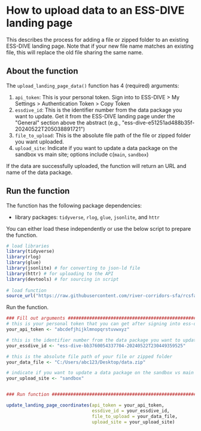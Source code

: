 # How to upload data to an ESS-DIVE landing page
This describes the process for adding a file or zipped folder to an existing ESS-DIVE landing page. Note that if your new file name matches an existing file, this will replace the old file sharing the same name. 
## About the function
The `upload_landing_page_data()` function has 4 (required) arguments: 
1. `api_token`: This is your personal token. Sign into to ESS-DIVE > My Settings > Authentication Token > Copy Token
2. `essdive_id`: This is the identifier number from the data package you want to update. Get it from the ESS-DIVE landing page under the "General" section above the abstract (e.g., "ess-dive-e51251ad488b35f-20240522T205038891721")
3. `file_to_upload`: This is the absolute file path of the file or zipped folder you want uploaded. 
4. `upload_site`: Indicate if you want to update a data package on the sandbox vs main site; options include c(`main`, `sandbox`)

If the data are successfully uploaded, the function will return an URL and name of the data package. 
## Run the function
The function has the following package dependencies: 
- library packages: `tidyverse`, `rlog`, `glue`, `jsonlite`, and `httr`

You can either load these independently or use the below script to prepare the function. 
``` R
# load libraries
library(tidyverse)
library(rlog)
library(glue)
library(jsonlite) # for converting to json-ld file
library(httr) # for uploading to the API
library(devtools) # for sourcing in script
  
# load function
source_url("https://raw.githubusercontent.com/river-corridors-sfa/rcsfa-data_processing_for_publication/refs/heads/main/Data_Package_ESS-DIVE/update_ESS-DIVE_landing_page/functions/upload_landing_page_data.R")
```

Run the function. 
``` R
### Fill out arguments #########################################################
# this is your personal token that you can get after signing into ess-dive
your_api_token <- "abcdefjhijklmnopqrstuvwxyz"

# this is the identifier number from the data package you want to update - you can get it from the ess-dive landing page
your_essdive_id <- "ess-dive-bb3760054337704-20240522T230449359525"

# this is the absolute file path of your file or zipped folder
your_data_file <- "C:/Users/abc123/Desktop/data.zip"

# indicate if you want to update a data package on the sandbox vs main site - options include c("main", "sandbox")
your_upload_site <- "sandbox" 


### Run function ###############################################################

update_landing_page_coordinates(api_token = your_api_token,
                                essdive_id = your_essdive_id,
                                file_to_upload = your_data_file,
                                upload_site = your_upload_site)
``` 